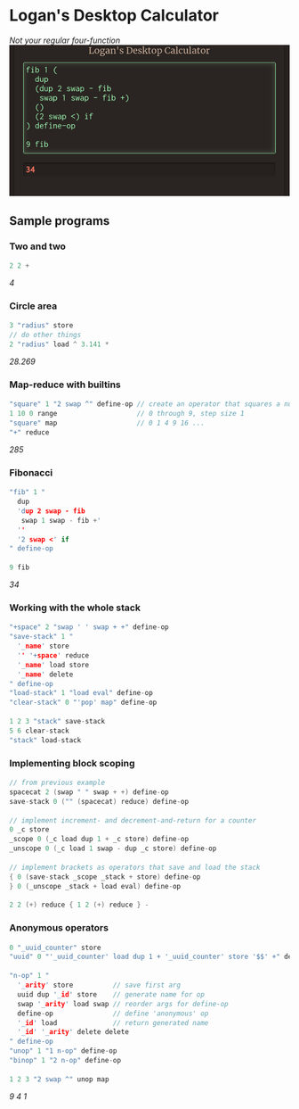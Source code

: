 # Logan's Desktop Calculator
*Not your regular four-function*
![Fibonacci Program](fib_promo.png "Fibonacci")

## Sample programs
### Two and two
```C
2 2 +
```
*4*

### Circle area 
```C
3 "radius" store
// do other things
2 "radius" load ^ 3.141 * 
```
*28.269*

### Map-reduce with builtins
```C
"square" 1 "2 swap ^" define-op // create an operator that squares a number
1 10 0 range                    // 0 through 9, step size 1
"square" map                    // 0 1 4 9 16 ...
"+" reduce
```
*285*

### Fibonacci
```C
"fib" 1 "
  dup
  'dup 2 swap - fib
   swap 1 swap - fib +'
  ''
  '2 swap <' if
" define-op

9 fib
```
*34*

### Working with the whole stack
```C
"+space" 2 "swap ' ' swap + +" define-op
"save-stack" 1 "
  '_name' store
  '' '+space' reduce
  '_name' load store
  '_name' delete
" define-op
"load-stack" 1 "load eval" define-op
"clear-stack" 0 "'pop' map" define-op

1 2 3 "stack" save-stack
5 6 clear-stack
"stack" load-stack
```

### Implementing block scoping
```C
// from previous example
spacecat 2 (swap " " swap + +) define-op
save-stack 0 ("" (spacecat) reduce) define-op

// implement increment- and decrement-and-return for a counter
0 _c store
_scope 0 (_c load dup 1 + _c store) define-op
_unscope 0 (_c load 1 swap - dup _c store) define-op

// implement brackets as operators that save and load the stack
{ 0 (save-stack _scope _stack + store) define-op
} 0 (_unscope _stack + load eval) define-op

2 2 (+) reduce { 1 2 (+) reduce } -
```

### Anonymous operators
```C
0 "_uuid_counter" store
"uuid" 0 "'_uuid_counter' load dup 1 + '_uuid_counter' store '$$' +" define-op

"n-op" 1 "
  '_arity' store          // save first arg
  uuid dup '_id' store    // generate name for op
  swap '_arity' load swap // reorder args for define-op 
  define-op               // define 'anonymous' op
  '_id' load              // return generated name
  '_id' '_arity' delete delete
" define-op
"unop" 1 "1 n-op" define-op
"binop" 1 "2 n-op" define-op

1 2 3 "2 swap ^" unop map
```
*9 4 1*
